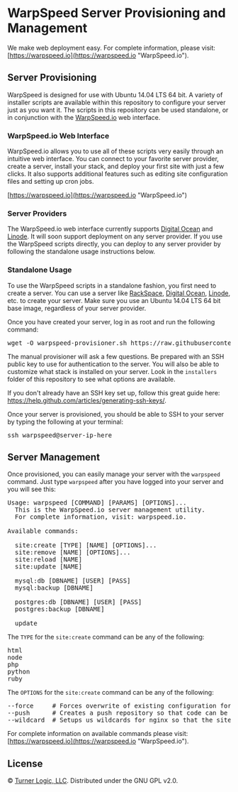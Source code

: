 # WarpSpeed Server Provisioning and Management

We make web deployment easy. For complete information, please visit: [https://warpspeed.io](https://warpspeed.io "WarpSpeed.io").

## Server Provisioning

WarpSpeed is designed for use with Ubuntu 14.04 LTS 64 bit. A variety of installer scripts are available within this repository to configure your server just as you want it. The scripts in this repository can be used standalone, or in conjunction with the [WarpSpeed.io](https://warpspeed.io "WarpSpeed.io") web interface.

### WarpSpeed.io Web Interface

WarpSpeed.io allows you to use all of these scripts very easily through an intuitive web interface. You can connect to your favorite server provider, create a server, install your stack, and deploy your first site with just a few clicks. It also supports additional features such as editing site configuration files and setting up cron jobs.

[https://warpspeed.io](https://warpspeed.io "WarpSpeed.io")

### Server Providers

The WarpSpeed.io web interface currently supports [Digital Ocean](https://www.digitalocean.com/?refcode=e8387d479043 "Digital Ocean") and [Linode](https://www.linode.com/?r=bed2c06e157de72a8f97d0c7035069800c9b342b "Linode"). It will soon support deployment on any server provider. If you use the WarpSpeed scripts directly, you can deploy to any server provider by following the standalone usage instructions below.

### Standalone Usage

To use the WarpSpeed scripts in a standalone fashion, you first need to create a server. You can use a server like [RackSpace](http://www.rackspace.com/cloud/servers "RackSpace"), [Digital Ocean](https://www.digitalocean.com/?refcode=e8387d479043 "Digital Ocean"), [Linode](https://www.linode.com/?r=bed2c06e157de72a8f97d0c7035069800c9b342b "Linode"), etc. to create your server. Make sure you use an Ubuntu 14.04 LTS 64 bit base image, regardless of your server provider.

Once you have created your server, log in as root and run the following command:

<pre>
wget -O warpspeed-provisioner.sh https://raw.githubusercontent.com/warpspeed/warpspeed/master/provision-manual.sh; bash warpspeed-provisioner.sh
</pre>

The manual provisioner will ask a few questions. Be prepared with an SSH public key to use for authentication to the server. You will also be able to customize what stack is installed on your server. Look in the `installers` folder of this repository to see what options are available.

If you don't already have an SSH key set up, follow this great guide here: https://help.github.com/articles/generating-ssh-keys/.

Once your server is provisioned, you should be able to SSH to your server by typing the following at your terminal:

<pre>
ssh warpspeed@server-ip-here
</pre>

## Server Management

Once provisioned, you can easily manage your server with the `warpspeed` command. Just type `warpspeed` after you have logged into your server and you will see this:

<pre>
Usage: warpspeed [COMMAND] [PARAMS] [OPTIONS]...
  This is the WarpSpeed.io server management utility.
  For complete information, visit: warpspeed.io.

Available commands:

  site:create [TYPE] [NAME] [OPTIONS]...
  site:remove [NAME] [OPTIONS]...
  site:reload [NAME]
  site:update [NAME]

  mysql:db [DBNAME] [USER] [PASS]
  mysql:backup [DBNAME]

  postgres:db [DBNAME] [USER] [PASS]
  postgres:backup [DBNAME]

  update
</pre>

The `TYPE` for the `site:create` command can be any of the following:

<pre>
html
node
php
python
ruby
</pre>

The `OPTIONS` for the `site:create` command can be any of the following:

<pre>
--force     # Forces overwrite of existing configuration for a site folder that is already present.
--push      # Creates a push repository so that code can be push deployed.
--wildcard  # Setups us wildcards for nginx so that the site will respond to *.domain.com
</pre>

For complete information on available commands please visit: [https://warpspeed.io](https://warpspeed.io "WarpSpeed.io").

## License

&copy; [Turner Logic, LLC](http://turnerlogic.com "Turner Logic"). Distributed under the GNU GPL v2.0.
